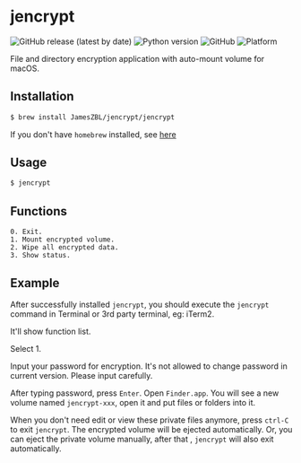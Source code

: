 # jencrypt


![GitHub release (latest by date)](https://img.shields.io/github/v/release/jameszbl/jencrypt?label=RELEASE&style=flat-square&logo=github)
![Python version](https://img.shields.io/badge/python-%3E%3D3-green?style=flat-square&logo=python)
![GitHub](https://img.shields.io/github/license/jameszbl/jencrypt?color=orange&style=flat-square)
![Platform](https://img.shields.io/badge/platform-macOS-lightgrey?style=flat-square)


File and directory encryption application with auto-mount volume for macOS. 

## Installation

```bash
$ brew install JamesZBL/jencrypt/jencrypt
```

If you don't have ``homebrew`` installed, see [here](https://brew.sh)


## Usage

```bash
$ jencrypt
```


## Functions

```
0. Exit.
1. Mount encrypted volume.
2. Wipe all encrypted data.
3. Show status.
```

## Example

After successfully installed ``jencrypt``, you should execute the ``jencrypt`` command in Terminal 
 or 3rd party terminal, eg: iTerm2.
 
It'll show function list.

Select 1.

Input your password for encryption. It's not allowed to change password in current version.
Please input carefully.

After typing password, press ``Enter``. Open ``Finder.app``. You will see a new volume named
``jencrypt-xxx``, open it and put files or folders into it. 

When you don't need edit or view these private files anymore, press ``ctrl-C`` to exit ``jencrypt``.
The encrypted volume will be ejected automatically. Or, you can eject the private volume manually, after that
, ``jencrypt`` will also exit automatically.
